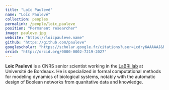 ```yaml
---
title: "Loïc Paulevé"
name: "Loïc Paulevé"
collection: peoples
permalink: /people/loic_pauleve
position: "Permanent researcher"
image: pauleve.jpg
website: "https://loicpauleve.name"
github: "https://github.com/pauleve"
googlescholar: "https://scholar.google.fr/citations?user=Lcdry6AAAAAJ&hl=en"
orcid: "http://orcid.org/0000-0002-7219-2027"
---
```


**Loic Paulevé** is a CNRS senior scientist working in the [LaBRI lab](https://www.labri.fr) at Université de Bordeaux. He is specialized in formal computational methods for modeling dynamics of biological systems, notably with the automatic design of Boolean networks from quanitative data and knowledge.
